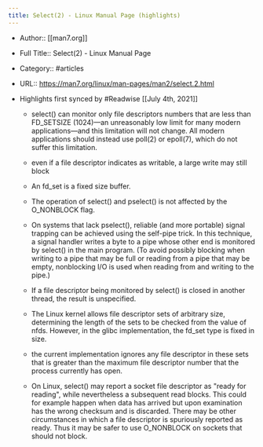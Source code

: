 ```yaml
---
title: Select(2) - Linux Manual Page (highlights)
---
```


- Author:: [[man7.org]]

- Full Title:: Select(2) - Linux Manual Page

- Category:: #articles

- URL:: https://man7.org/linux/man-pages/man2/select.2.html

- Highlights first synced by #Readwise [[July 4th, 2021]]
	 - select() can monitor only file descriptors numbers that
       are less than FD_SETSIZE (1024)—an unreasonably low limit for
       many modern applications—and this limitation will not change.
       All modern applications should instead use poll(2) or epoll(7),
       which do not suffer this limitation.

	 - even if a file descriptor indicates as writable, a large
              write may still block

	 - An fd_set is a fixed size buffer.

	 - The operation of select() and pselect() is not affected by the
       O_NONBLOCK flag.

	 - On systems that lack pselect(), reliable (and more portable)
       signal trapping can be achieved using the self-pipe trick.  In
       this technique, a signal handler writes a byte to a pipe whose
       other end is monitored by select() in the main program.  (To
       avoid possibly blocking when writing to a pipe that may be full
       or reading from a pipe that may be empty, nonblocking I/O is used
       when reading from and writing to the pipe.)

	 - If a file descriptor being monitored by select() is closed in
       another thread, the result is unspecified.

	 - The Linux kernel allows file descriptor sets of arbitrary size,
       determining the length of the sets to be checked from the value
       of nfds.  However, in the glibc implementation, the fd_set type
       is fixed in size.

	 - the current implementation ignores any file
       descriptor in these sets that is greater than the maximum file
       descriptor number that the process currently has open.

	 - On Linux, select() may report a socket file descriptor as "ready
       for reading", while nevertheless a subsequent read blocks.  This
       could for example happen when data has arrived but upon
       examination has the wrong checksum and is discarded.  There may
       be other circumstances in which a file descriptor is spuriously
       reported as ready.  Thus it may be safer to use O_NONBLOCK on
       sockets that should not block.

